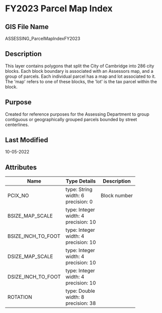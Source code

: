 # FY2023 Parcel Map Index
## GIS File Name
ASSESSING_ParcelMapIndexFY2023
## Description
<DIV STYLE="text-align:Left;"><DIV><DIV><P><SPAN>This layer contains polygons that split the City of Cambridge into 286 city blocks. Each block boundary is associated with an Assessors map, and a group of parcels. Each individual parcel has a map and lot associated to it. The 'map' refers to one of these blocks, the 'lot' is the tax parcel within the block. </SPAN></P></DIV></DIV></DIV>

## Purpose
Created for reference purposes for the Assessing Department to group contiguous or geographically grouped parcels bounded by street centerlines.
## Last Modified
10-05-2022
## Attributes
|Name|Type Details|Description|
|----|------------|-----------|
|PCIX_NO|type: String<br/>width: 6<br/>precision: 0|Block number|
|BSIZE_MAP_SCALE|type: Integer<br/>width: 4<br/>precision: 10||
|BSIZE_INCH_TO_FOOT|type: Integer<br/>width: 4<br/>precision: 10||
|DSIZE_MAP_SCALE|type: Integer<br/>width: 4<br/>precision: 10||
|DSIZE_INCH_TO_FOOT|type: Integer<br/>width: 4<br/>precision: 10||
|ROTATION|type: Double<br/>width: 8<br/>precision: 38||
